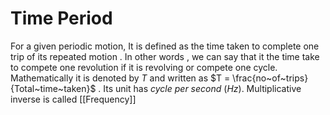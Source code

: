 # Time Period
For a given periodic motion,  It is defined as the time taken to complete one trip of its repeated motion . In other words , we can say that it the time take to compete one revolution if it is revolving or compete one cycle. Mathematically it is denoted by $T$ and written as $T = \frac{no~of~trips}{Total~time~taken}$ . Its unit has $cycle~per~second$ ($Hz$). Multiplicative  inverse is called [[Frequency]]
